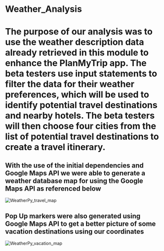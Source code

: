 # Weather_Analysis

# The purpose of our analysis was to use the weather description data  already retrieved in this module to enhance the PlanMyTrip app. The beta testers use input statements to filter the data for their weather preferences, which will be used to identify potential travel destinations and nearby hotels. The beta testers will then choose four cities from the list of potential travel destinations to create a travel itinerary.

## With the use of the initial dependencies and Google Maps API we were able to generate a weather database map for using the Google Maps API as referenced below
![WeatherPy_travel_map](https://user-images.githubusercontent.com/111805716/204964932-e65d9a7a-27ef-4da5-85be-8c101767cd30.png)

## Pop Up markers were also generated using Google Maps API to get a better picture of some vacation destinations using our coordinates
![WeatherPy_vacation_map](https://user-images.githubusercontent.com/111805716/204964854-d8f58480-7e4a-4eba-a495-8bd6cb2e8ceb.png)

